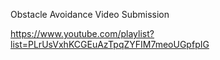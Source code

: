 
Obstacle Avoidance Video Submission

https://www.youtube.com/playlist?list=PLrUsVxhKCGEuAzTpqZYFIM7meoUGpfpIG
